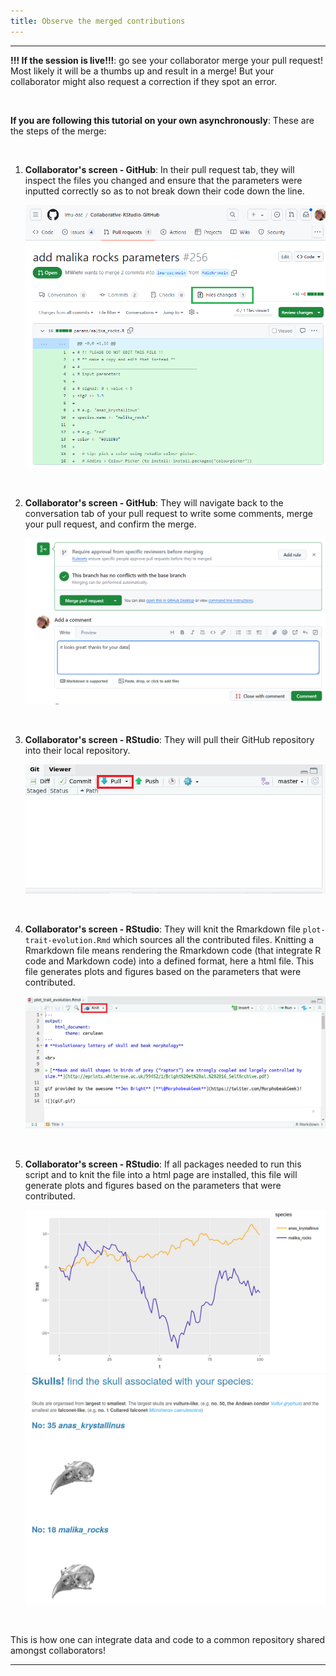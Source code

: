 ```yaml
---
title: Observe the merged contributions
---
```


***

**!!! If the session is live!!!**: go see your collaborator merge your pull request! Most likely it will be a thumbs up and result in a merge! But your collaborator might also request a correction if they spot an error. 


<br />



**If you are following this tutorial on your own asynchronously**: These are the steps of the merge: 

<br />

1. **Collaborator's screen - GitHub**: In their pull request tab, they will inspect the files you changed and ensure that the parameters were inputted correctly so as to not break down their code down the line. 

    ![](./assets/files-changed.png)

<br />

2. **Collaborator's screen - GitHub**: They will navigate back to the conversation tab of your pull request to write some comments, merge your pull request, and confirm the merge. 

    ![](./assets/comment-and-merge.png)

<br />

3. **Collaborator's screen - RStudio**: They will pull their GitHub repository into their local repository. 

    ![](./assets/pull.png)

<br />


4. **Collaborator's screen - RStudio**: They will knit the Rmarkdown file `plot-trait-evolution.Rmd` which sources all the contributed files. Knitting a Rmarkdown file means rendering the Rmarkdown code (that integrate R code and Markdown code) into a defined format, here a html file. This file generates plots and figures based on the parameters that were contributed.  

    ![](./assets/knit.png)

<br />


5. **Collaborator's screen - RStudio**: If all packages needed to run this script and to knit the file into a html page are installed, this file will generate plots and figures based on the parameters that were contributed.

   ![](./assets/plot.png)
   ![](./assets/skulls.png)



<br />

This is how one can integrate data and code to a common repository shared amongst collaborators!


***

